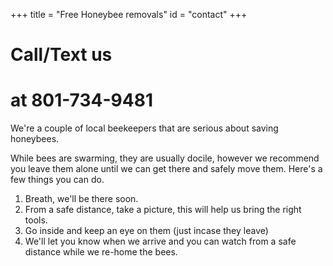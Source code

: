 +++
title = "Free Honeybee removals"
id = "contact"
+++

# Call/Text us 
# at 801-734-9481

We're a couple of local beekeepers that are serious about saving honeybees.

While bees are swarming, they are usually docile, however we recommend you leave them alone until we can get there and safely move them. Here's a few things you can do. 

1. Breath, we'll be there soon. 
2. From a safe distance, take a picture, this will help us bring the right tools. 
3. Go inside and keep an eye on them (just incase they leave)
4. We'll let you know when we arrive and you can watch from a safe distance while we re-home the bees.




